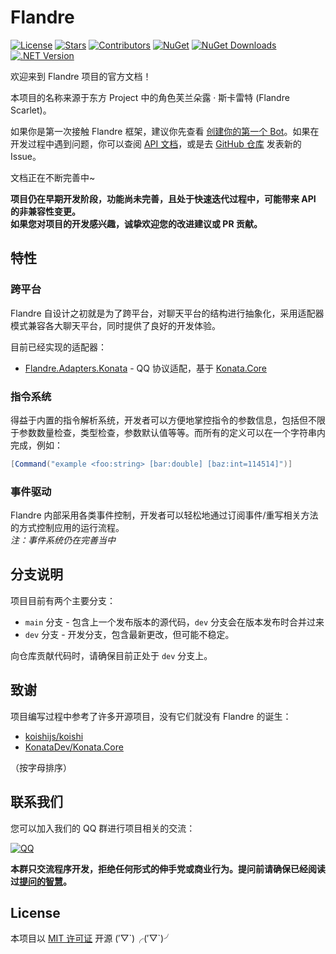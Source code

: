 # Flandre

[![License](https://img.shields.io/github/license/FlandreDevs/Flandre?label=License&style=flat-square&color=42a5f5)](https://github.com/FlandreDevs/Flandre/blob/main/LICENSE)
[![Stars](https://img.shields.io/github/stars/FlandreDevs/Flandre?label=Stars&style=flat-square&color=1976d2)](https://github.com/FlandreDevs/Flandre/stargazers)
[![Contributors](https://img.shields.io/github/contributors/FlandreDevs/Flandre?label=Contributors&style=flat-square&color=ab47bc)](https://github.com/FlandreDevs/Flandre/graphs/contributors)
[![NuGet](https://img.shields.io/nuget/vpre/Flandre.Core?style=flat-square&label=NuGet&color=f06292)](https://www.nuget.org/packages/Flandre.Core/)
[![NuGet Downloads](https://img.shields.io/nuget/dt/Flandre.Core?style=flat-square&label=Downloads&color=ffb300)](https://www.nuget.org/packages/Flandre.Core/)
[![.NET Version](https://img.shields.io/badge/.NET-6-ffe57f?style=flat-square)](https://www.nuget.org/packages/Flandre.Core/)

欢迎来到 Flandre 项目的官方文档！

本项目的名称来源于东方 Project 中的角色芙兰朵露 · 斯卡雷特 (Flandre Scarlet)。

如果你是第一次接触 Flandre 框架，建议你先查看 [创建你的第一个 Bot](start/create-first-bot.md)。如果在开发过程中遇到问题，你可以查阅 [API 文档](api/)，或是去 [GitHub 仓库](https://github.com/FlandreDevs/Flandre/) 发表新的 Issue。

文档正在不断完善中~

**项目仍在早期开发阶段，功能尚未完善，且处于快速迭代过程中，可能带来 API 的非兼容性变更。**  
**如果您对项目的开发感兴趣，诚挚欢迎您的改进建议或 PR 贡献。**

## 特性

### 跨平台

Flandre 自设计之初就是为了跨平台，对聊天平台的结构进行抽象化，采用适配器模式兼容各大聊天平台，同时提供了良好的开发体验。

目前已经实现的适配器：

- [Flandre.Adapters.Konata](https://github.com/FlandreDevs/Flandre/blob/main/Flandre.Adapters.Konata/README.md) - QQ 协议适配，基于 [Konata.Core](https://github.com/KonataDev/Konata.Core)

### 指令系统

得益于内置的指令解析系统，开发者可以方便地掌控指令的参数信息，包括但不限于参数数量检查，类型检查，参数默认值等等。而所有的定义可以在一个字符串内完成，例如：

```csharp
[Command("example <foo:string> [bar:double] [baz:int=114514]")]
```

### 事件驱动

Flandre 内部采用各类事件控制，开发者可以轻松地通过订阅事件/重写相关方法的方式控制应用的运行流程。  
_注：事件系统仍在完善当中_

## 分支说明

项目目前有两个主要分支：

- `main` 分支 - 包含上一个发布版本的源代码，`dev` 分支会在版本发布时合并过来
- `dev` 分支 - 开发分支，包含最新更改，但可能不稳定。

向仓库贡献代码时，请确保目前正处于 `dev` 分支上。

## 致谢

项目编写过程中参考了许多开源项目，没有它们就没有 Flandre 的诞生：

- [koishijs/koishi](https://github.com/koishijs/koishi)
- [KonataDev/Konata.Core](https://github.com/KonataDev/Konata.Core)

（按字母排序）

## 联系我们

您可以加入我们的 QQ 群进行项目相关的交流：

[![QQ](https://img.shields.io/badge/Flandre.Community-164189664-blue?style=flat-square&logo=tencent-qq&logoColor=white)](https://jq.qq.com/?_wv=1027&k=tTNVlDR6)

**本群只交流程序开发，拒绝任何形式的伸手党或商业行为。提问前请确保已经阅读过[提问的智慧](https://github.com/tvvocold/How-To-Ask-Questions-The-Smart-Way)。**

## License

本项目以 [MIT 许可证](https://github.com/FlandreDevs/Flandre/blob/main/LICENSE) 开源 (′▽\`)╭(′▽\`)╯
